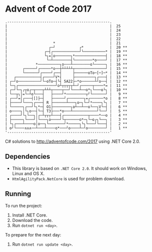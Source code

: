 
# Advent of Code 2017
```
.-----------------------------------------------.       
|                                               |  25
|                                               |  24
|                                               |  23
|                                               |  22
|                     *                         |  21
|                   ┌─┘           ┌*            |  20 **
|                 ┌─┤┌────────────┘└──────────* |  19 **
|                 └┐=│o───────┐*──────────────┤ |  18 **
|                  └─┴────────┤└────────*o────┘ |  17 **
|             *──────────┐o───┴────────o└─────┐ |  16 **
|       ┌─────┘┌─────*o──┼┴┴┴┴┴┬──────────────┘ |  15 **
|       └──────┘┌────┘┌──┤     ├──────oTo─[─]─* |  14 **
|   ┌───────────┤┌────┘V*┤     ├─────────┐┌───┤ |  13 **
| ┌─┘o──────────┘└─oTo─┤└┤ 5A22├─*o──────┴┘o──┤ |  12 **
| └─┐┌─────────────────┘o┴┬┬┬┬┬┴─┘┌─────┬────*= |  11 **
| ┌─┘└─┐┌┬o┌─┬───┬┴┴┴┬────┬──┘└───┴──o*┐└───o└┐ |  10 **
| └──┬┐│=└─┴o└───┤   ├────┘*─────────┬┘└──────┘ |   9 **
| ┌──┘=│┌───┤[]├─┤   ├─────┘┌───────┐=┌──────*o |   8 **
| ├────┘└───┐┌───┤ R ├──────┴───┐o─┐└─┘*────┐└┐ |   7 **
| └─────┐┌──┘└┐*─┤ O1├────────┐o┴──┴──o└──┐V└─┤ |   6 **
| o────┐│└┐o──┤└─┤ T3├───*o───┴───────────┘└──┘ |   5 **
| ┌────┘└┐└──┐│┌─┴┬┬┬┴───┤┌───────────┬────*──o |   4 **
| ├─────┐└───┘│└───┐o────┘└┬──────o*─┐└─o┌┐└──┐ |   3 **
| └┐┌───┴────o│o──┐└───────┘*─────┐└┐└───┘└───┤ |   2 **
| o┘└────∧∧∧──┴───┴────o*───┘o────┴─┘o────────┘ |   1 **
'-----------------------------------------------'       

```
C# solutions to http://adventofcode.com/2017 using .NET Core 2.0.

## Dependencies

- This library is based on `.NET Core 2.0`. It should work on Windows, Linux and OS X.
- `HtmlAgilityPack.NetCore` is used for problem download.

## Running

To run the project:

1. Install .NET Core.
2. Download the code.
3. Run `dotnet run <day>`.

To prepare for the next day:

1. Run `dotnet run update <day>`.
